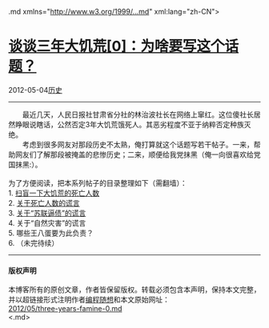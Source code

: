 <!DOCTYPE.md>
.md xmlns="http://www.w3.org/1999/...md" xml:lang="zh-CN">
<head>
<meta http-equiv="Content-Type" content="text.md; charset=utf-8" />
<meta name="generator" content="Python script by program.think@gmail.com" />
<meta name="provider" content="program-think.blogspot.com" />
<link type="text/css" rel="stylesheet" href="../../css/program-think.css" />
<title>谈谈三年大饥荒[0]：为啥要写这个话题？ - 编程随想的博客</title>
</head>
<body>
<div id="main" style="width:100%;">
<h1><a href="../../index.md" title="回到首页">谈谈三年大饥荒[0]：为啥要写这个话题？</a></h1>
<div class="post-info"><span class="date-header">2012-05-04</span><a href="../../tags/E58E86E58FB2.md" class="tag">历史</a> </div>
<hr>
<div class="post">
&#12288;&#12288;最近几天，人民日报社甘肃省分社的林治波社长在网络上窜红。这位傻社长居然睁眼说瞎话，公然否定3年大饥荒饿死人。其恶劣程度不亚于纳粹否定种族灭绝。<br />&#12288;&#12288;考虑到很多网友对那段历史不太熟，俺打算就这个话题写若干帖子。一来，帮助网友们了解那段被掩盖的悲惨历史；二来，顺便给我党抹黑（俺一向很喜欢给党国抹黑:）。<a name='more'></a><!--program-think--><br /><br />为了方便阅读，把本系列帖子的目录整理如下（需翻墙）：<a name="index"> </a><br />1. <a href="../../2012/05/three-years-famine-1.md">扫盲一下大饥荒的死亡人数</a><br />2. <a href="../../2012/05/three-years-famine-2.md">关于死亡人数的谎言</a><br />3. <a href="../../2012/08/three-years-famine-3.md">关于“苏联逼债”的谎言</a><br />4. 关于“自然灾害”的谎言<br />5. 哪些王八蛋要为此负责？<br />6. （未完待续）<div class="blogger-post-footer">
</div>
<hr>
<div class="copyright">
<h4>版权声明</h4>
本博客所有的原创文章，作者皆保留版权。转载必须包含本声明，保持本文完整，并以超链接形式注明作者<a href="mailto:program.think@gmail.com">编程随想</a>和本文原始网址：<br>
<a href="2012/05/three-years-famine-0.md">2012/05/three-years-famine-0.md</a>
</div>
</div>
</body>
<.md>
